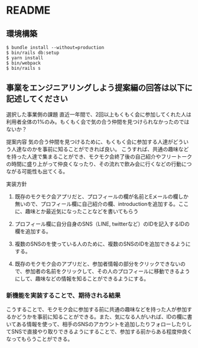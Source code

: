 # README

## 環境構築
```
$ bundle install --without=production
$ bin/rails db:setup
$ yarn install
$ bin/webpack
$ bin/rails s
```

## 事業をエンジニアリングしよう提案編の回答は以下に記述してください
選択した事業側の課題
直近一年間で、2回以上もくもく会に参加してくれた人は利用者全体の1%のみ。もくもく会で気の合う仲間を見つけられなかったのではないか？

提案内容
気の合う仲間を見つけるために、もくもく会に参加する人達がどういう人達なのかを事前に知ることができれば良い。
こうすれば、共通の趣味などを持った人達で集まることができ、モクモク会終了後の自己紹介やフリートークの時間に盛り上がって仲良くなったり、その流れで飲み会に行くなどの行動につながる可能性も出てくる。

実装方針
1. 既存のモクモク会アプリだと、プロフィールの欄が名前とEメールの欄しか無いので、プロフィール欄に自己紹介の欄、introductionを追加する。ここに、趣味とか最近気になったことなどを書いてもらう

2. プロフィール欄に自分自身のSNS（LINE, twitterなど）のIDを記入するIDの欄を追加する。

3. 複数のSNSのを使っている人のために、複数のSNSのIDを追加できるようにする。

4. 既存のモクモク会のアプリだと、参加者情報の部分をクリックできないので、参加者の名前をクリックして、その人のプロフィールに移動できるようにして、趣味などの情報を知ることができるようにする。

###  新機能を実装することで、期待される結果
こうすることで、モクモク会に参加する前に共通の趣味などを持った人が参加するかどうかを事前に知ることができる。また、気になる人がいれば、IDの欄に書いてある情報を使って、相手のSNSのアカウントを追加したりフォローしたりしてSNSで直接やり取りできるようにすることで、参加する前からある程度仲良くなってもらうことができる。



